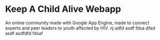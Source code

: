 # Keep A Child Alive Webapp

An online community made with Google App Engine, made to connect experts
and peer leaders to youth affected by HIV.
nj
adfd
asdf
fdsa
dfad
asdf
asdfdfd
fdsaf
